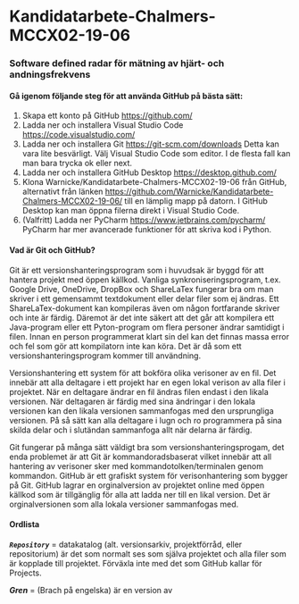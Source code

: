 # Kandidatarbete-Chalmers-MCCX02-19-06
### Software defined radar för mätning av hjärt- och andningsfrekvens

#### Gå igenom följande steg för att använda GitHub på bästa sätt:

1. Skapa ett konto på GitHub https://github.com/
2. Ladda ner och installera Visual Studio Code https://code.visualstudio.com/
3. Ladda ner och installera Git https://git-scm.com/downloads Detta kan vara lite besvärligt. Välj Visual Studio Code som editor. I de flesta fall kan man bara trycka ok eller next.
4. Ladda ner och installera GitHub Desktop https://desktop.github.com/
5. Klona Warnicke/Kandidatarbete-Chalmers-MCCX02-19-06 från GitHub, alternativt från länken https://github.com/Warnicke/Kandidatarbete-Chalmers-MCCX02-19-06/ till en lämplig mapp på datorn. I GitHub Desktop kan man öppna filerna direkt i Visual Studio Code.
6. (Valfritt) Ladda ner PyCharm https://www.jetbrains.com/pycharm/ PyCharm har mer avancerade funktioner för att skriva kod i Python.

#### Vad är Git och GitHub?
Git är ett versionshanteringsprogram som i huvudsak är byggd för att hantera projekt med öppen källkod. Vanliga synkroniseringsprogram, t.ex. Google Drive, OneDrive, DropBox och ShareLaTex fungerar bra om man skriver i ett gemensammt textdokument eller delar filer som ej ändras. Ett ShareLaTex-dokument kan kompileras även om någon fortfarande skriver och inte är färdig. Däremot är det inte säkert att det går att kompilera ett Java-program eller ett Pyton-program om flera personer ändrar samtidigt i filen. Innan en person programmerat klart sin del kan det finnas massa error och fel som gör att kompilatorn inte kan köra. Det är då som ett versionshanteringsprogram kommer till användning. 

Versionshantering ett system för att bokföra olika verisoner av en fil. Det innebär att alla deltagare i ett projekt har en egen lokal verison av alla filer i projektet. När en deltagare ändrar en fil ändras filen endast i den likala versionen. När deltagaren är färdig med sina ändringar i den lokala versionen kan den likala versionen sammanfogas med den ursprungliga versionen. På så sätt kan alla deltagare i lugn och ro programmera på sina skilda delar och i slutändan sammanfoga allt när delarna är färdig. 

Git fungerar på många sätt väldigt bra som versionshanteringsprogam, det enda problemet är att Git är kommandoradsbaserat vilket innebär att all hantering av verisoner sker med kommandotolken/terminalen genom kommandon. GitHub är ett grafiskt system för verisonhantering som bygger på Git. GitHub lagrar en orginalversion av projektet online med öppen källkod som är tillgänglig för alla att ladda ner till en likal version. Det är orginalversionen som alla lokala versioner sammanfogas med. 

#### Ordlista

**_`Repository`_** = datakatalog (alt. versionsarkiv, projektförråd, eller repositorium) 
är det som normalt ses som själva projektet och alla filer som är kopplade till projektet. Förväxla inte med det som GitHub kallar för Projects.

**_Gren_** = (Brach på engelska) är en version av

